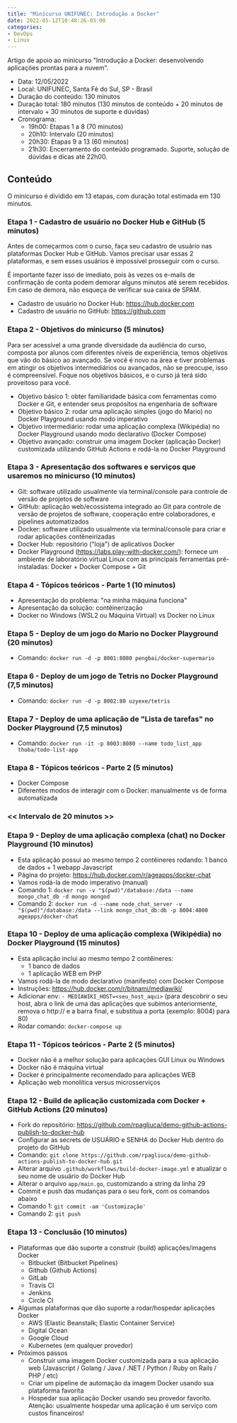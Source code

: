 ```yaml
---
title: "Minicurso UNIFUNEC: Introdução a Docker"
date: 2022-05-12T10:48:26-03:00
categories:
- DevOps
- Linux
---
```


Artigo de apoio ao minicurso "Introdução a Docker: desenvolvendo aplicações prontas para a nuvem".

* Data: 12/05/2022
* Local: UNIFUNEC, Santa Fé do Sul, SP - Brasil
* Duração do conteúdo: 130 minutos
* Duração total: 180 minutos (130 minutos de conteúdo + 20 minutos de intervalo + 30 minutos de suporte e dúvidas)
* Cronograma:
    * 19h00: Etapas 1 a 8 (70 minutos)
    * 20h10: Intervalo (20 minutos)
    * 20h30: Etapas 9 a 13 (60 minutos)
    * 21h30: Encerramento do conteúdo programado. Suporte, solução de dúvidas e dicas até 22h00.

## Conteúdo

O minicurso é dividido em 13 etapas, com duração total estimada em 130 minutos.

### Etapa 1 - Cadastro de usuário no Docker Hub e GitHub (5 minutos)

Antes de começarmos com o curso, faça seu cadastro de usuário nas plataformas Docker Hub e GitHub. Vamos precisar usar essas 2 plataformas, e sem esses usuários é impossível prosseguir com o curso.

É importante fazer isso de imediato, pois às vezes os e-mails de confirmação de conta podem demorar alguns minutos até serem recebidos. Em caso de demora, não esqueça de verificar sua caixa de SPAM.

* Cadastro de usuário no Docker Hub: https://hub.docker.com
* Cadastro de usuário no GitHub: https://github.com

### Etapa 2 - Objetivos do minicurso (5 minutos)

Para ser acessível a uma grande diversidade da audiência do curso, composta por alunos com diferentes níveis de experiência, temos objetivos que vão do básico ao avançado. Se você é novo na área e tiver problemas em atingir os objetivos intermediários ou avançados, não se preocupe, isso é compreensível. Foque nos objetivos básicos, e o curso já terá sido proveitoso para você.

* Objetivo básico 1: obter familiaridade básica com ferramentas como Docker e Git, e entender seus propósitos na engenharia de software
* Objetivo básico 2: rodar uma aplicação simples (jogo do Mario) no Docker Playground usando modo imperativo
* Objetivo intermediário: rodar uma aplicação complexa (Wikipédia) no Docker Playground usando modo declarativo (Docker Compose)
* Objetivo avançado: construir uma imagem Docker (aplicação Docker) customizada utilizando GitHub Actions e rodá-la no Docker Playground

### Etapa 3 - Apresentação dos softwares e serviços que usaremos no minicurso (10 minutos)

* Git: software utilizado usualmente via terminal/console para controle de versão de projetos de software
* GitHub: aplicação web/ecossistema integrado ao Git para controle de versão de projetos de software, cooperação entre colaboradores, e pipelines automatizados
* Docker: software utilizado usualmente via terminal/console para criar e rodar aplicações contêneirizadas
* Docker Hub: repositório ("loja") de aplicativos Docker
* Docker Playground (https://labs.play-with-docker.com/): fornece um ambiente de laboratório virtual Linux com as principais ferramentas pré-instaladas: Docker + Docker Compose + Git

### Etapa 4 - Tópicos teóricos - Parte 1 (10 minutos)

* Apresentação do problema: "na minha máquina funciona"
* Apresentação da solução: contêinerização
* Docker no Windows (WSL2 ou Máquina Virtual) vs Docker no Linux

### Etapa 5 - Deploy de um jogo do Mario no Docker Playground (20 minutos)

* Comando: `docker run -d -p 8001:8080 pengbai/docker-supermario`

### Etapa 6 - Deploy de um jogo de Tetris no Docker Playground (7,5 minutos)

* Comando: `docker run -d -p 8002:80 uzyexe/tetris`

### Etapa 7 - Deploy de uma aplicação de "Lista de tarefas" no Docker Playground (7,5 minutos)

* Comando: `docker run -it -p 8003:8080 --name todo_list_app thoba/todo-list-app`

### Etapa 8 - Tópicos teóricos - Parte 2 (5 minutos)
* Docker Compose
* Diferentes modos de interagir com o Docker: manualmente vs de forma automatizada

### << Intervalo de 20 minutos >>

### Etapa 9 - Deploy de uma aplicação complexa (chat) no Docker Playground (10 minutos)
* Esta aplicação possui ao mesmo tempo 2 contêineres rodando: 1 banco de dados + 1 webapp Javascript
* Página do projeto: https://hub.docker.com/r/ageapps/docker-chat
* Vamos rodá-la de modo imperativo (manual)
* Comando 1: `docker run -v "$(pwd)"/database:/data --name mongo_chat_db -d mongo mongod`
* Comando 2: `docker run -d --name node_chat_server -v "$(pwd)"/database:/data --link mongo_chat_db:db -p 8004:4000 ageapps/docker-chat`

### Etapa 10 - Deploy de uma aplicação complexa (Wikipédia) no Docker Playground (15 minutos)

* Esta aplicação inclui ao mesmo tempo 2 contêineres:
    * 1 banco de dados
    * 1 aplicação WEB em PHP
* Vamos rodá-la de modo declarativo (manifesto) com Docker Compose
* Instruções: https://hub.docker.com/r/bitnami/mediawiki/
* Adicionar env: `- MEDIAWIKI_HOST=<seu_host_aqui>` (para descobrir o seu host, abra o link de uma das aplicações que subimos anteriormente, remova o http:// e a barra final, e substitua a porta (exemplo: 8004) para 80)
* Rodar comando: `docker-compose up`

### Etapa 11 - Tópicos teóricos - Parte 2 (5 minutos)
* Docker não é a melhor solução para aplicações GUI Linux ou Windows
* Docker não é máquina virtual
* Docker é principalmente recomendado para aplicações WEB
* Aplicação web monolítica versus microsserviços

### Etapa 12 - Build de aplicação customizada com Docker + GitHub Actions (20 minutos)
* Fork do repositório: https://github.com/rpagliuca/demo-github-actions-publish-to-docker-hub
* Configurar as secrets de USUÁRIO e SENHA do Docker Hub dentro do projeto do GitHub
* Comando: `git clone https://github.com/rpagliuca/demo-github-actions-publish-to-docker-hub.git`
* Alterar arquivo `.github/workflows/build-docker-image.yml` e atualizar o seu nome de usuário do Docker Hub
* Alterar o arquivo `app/main.go`, customizando a string da linha 29
* Commit e push das mudanças para o seu fork, com os comandos abaixo
* Comando 1: `git commit -am 'Customização'`
* Comando 2: `git push`

### Etapa 13 - Conclusão (10 minutos)
* Plataformas que dão suporte a construir (build) aplicações/imagens Docker
    * Bitbucket (Bitbucket Pipelines)
    * Github (Github Actions)
    * GitLab
    * Travis CI
    * Jenkins
    * Circle CI
* Algumas plataformas que dão suporte a rodar/hospedar aplicações Docker
    * AWS (Elastic Beanstalk; Elastic Container Service)
    * Digital Ocean
    * Google Cloud
    * Kubernetes (em qualquer provedor)
* Próximos passos
    * Construir uma imagem Docker customizada para a sua aplicação web (Javascript / Golang / Java / .NET / Python / Ruby on Rails / PHP / etc)
    * Criar um pipeline de automação da imagem Docker usando sua plataforma favorita
    * Hospedar sua aplicação Docker usando seu provedor favorito. Atenção: usualmente hospedar uma aplicação é um serviço com custos financeiros!
